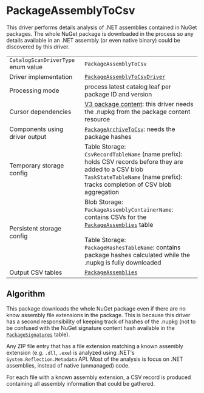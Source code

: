 # PackageAssemblyToCsv

This driver performs details analysis of .NET assemblies contained in NuGet packages. The whole NuGet package is downloaded in the process so any details available in an .NET assembly (or even native binary) could be discovered by this driver.

|                                    |                                                                                                                                                                                                                                                                       |
| ---------------------------------- | --------------------------------------------------------------------------------------------------------------------------------------------------------------------------------------------------------------------------------------------------------------------- |
| `CatalogScanDriverType` enum value | `PackageAssemblyToCsv`                                                                                                                                                                                                                                                |
| Driver implementation              | [`PackageAssemblyToCsvDriver`](../../src/Worker.Logic/CatalogScan/Drivers/PackageAssemblyToCsv/PackageAssemblyToCsvDriver.cs)                                                                                                                                         |
| Processing mode                    | process latest catalog leaf per package ID and version                                                                                                                                                                                                                |
| Cursor dependencies                | [V3 package content](https://learn.microsoft.com/en-us/nuget/api/package-base-address-resource): this driver needs the .nupkg from the package content resource                                                                                                       |
| Components using driver output     | [`PackageArchiveToCsv`](PackageArchiveToCsv.md): needs the package hashes                                                                                                                                                                                             |
| Temporary storage config           | Table Storage:<br />`CsvRecordTableName` (name prefix): holds CSV records before they are added to a CSV blob<br />`TaskStateTableName` (name prefix): tracks completion of CSV blob aggregation                                                                      |
| Persistent storage config          | Blob Storage:<br />`PackageAssemblyContainerName`: contains CSVs for the [`PackageAssemblies`](../tables/PackageAssemblies.md) table<br /><br />Table Storage:<br />`PackageHashesTableName`: contains package hashes calculated while the .nupkg is fully downloaded |
| Output CSV tables                  | [`PackageAssemblies`](../tables/PackageAssemblies.md)                                                                                                                                                                                                                 |

## Algorithm

This package downloads the whole NuGet package even if there are no know assembly file extensions in the package. This is because this driver has a second responsibility of keeping track of hashes of the .nupkg (not to be confused with the NuGet signature content hash available in the [`PackageSignatures`](../tables/PackageSignatures.md) table).

Any ZIP file entry that has a file extension matching a known assembly extension (e.g. `.dll`, `.exe`) is analyzed using .NET's `System.Reflection.Metadata` API. Most of the analysis is focus on .NET assemblies, instead of native (unmanaged) code.

For each file with a known assembly extension, a CSV record is produced containing all assembly information that could be gathered.
